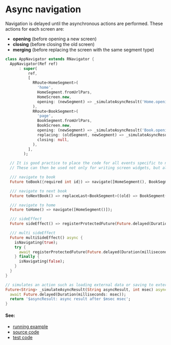 # Async navigation

Navigation is delayed until the asynchronous actions are performed. These actions for each screen are:
- **opening** (before opening a new screen)
- **closing** (before closing the old screen)
- **merging** (before replacing the screen with the same segment type)

```dart
class AppNavigator extends RNavigator {
  AppNavigator(Ref ref)
      : super(
          ref,
          [
            RRoute<HomeSegment>(
              'home',
              HomeSegment.fromUrlPars,
              HomeScreen.new,
              opening: (newSegment) => _simulateAsyncResult('Home.opening', 2000),
            ),
            RRoute<BookSegment>(
              'page',
              BookSegment.fromUrlPars,
              BookScreen.new,
              opening: (newSegment) => _simulateAsyncResult('Book.opening', 240),
              replacing: (oldSegment, newSegment) => _simulateAsyncResult('Book.replacing', 800),
              closing: null,
            ),
          ],
        );

  // It is good practice to place the code for all events specific to navigation in AppNavigator.
  // These can then be used not only for writing screen widgets, but also for testing.

  /// navigate to book
  Future toBook({required int id}) => navigate([HomeSegment(), BookSegment(id: id)]);

  /// navigate to next book
  Future toNextBook() => replaceLast<BookSegment>((old) => BookSegment(id: old.id + 1));

  /// navigate to home
  Future toHome() => navigate([HomeSegment()]);

  /// sideEffect
  Future sideEffect() => registerProtectedFuture(Future.delayed(Duration(milliseconds: 5000)));

  /// multi sideEffect
  Future multiSideEffect() async {
    isNavigating(true);
    try {
      await registerProtectedFuture(Future.delayed(Duration(milliseconds: 5000)));
    } finally {
      isNavigating(false);
    }
  }
}

// simulates an action such as loading external data or saving to external storage
Future<String> _simulateAsyncResult(String asyncResult, int msec) async {
  await Future.delayed(Duration(milliseconds: msec));
  return '$asyncResult: async result after $msec msec';
}
```

#### See:

- [running example](https://pavelpz.github.io/doc_async/)
- [source code](https://github.com/PavelPZ/riverpod_navigator/blob/main/examples/doc/lib/async.dart)
- [test code](https://github.com/PavelPZ/riverpod_navigator/blob/main/examples/doc/test/async_test.dart)

